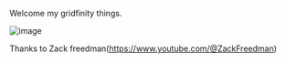 Welcome my gridfinity things.

![image](https://user-images.githubusercontent.com/16078263/236825287-27b3d3de-a860-4e9a-9e4c-f80785220547.png)

Thanks to Zack freedman(https://www.youtube.com/@ZackFreedman)

